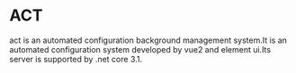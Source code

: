 # ACT
act is an automated configuration background management system.It is an automated configuration system developed by vue2 and element ui.Its server is supported by .net core 3.1.
